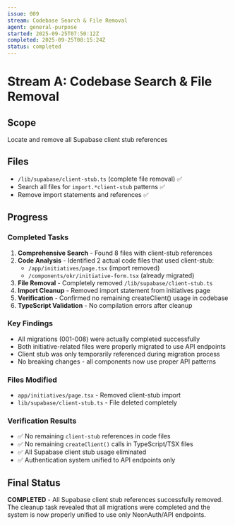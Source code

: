 ```yaml
---
issue: 009
stream: Codebase Search & File Removal
agent: general-purpose
started: 2025-09-25T07:50:12Z
completed: 2025-09-25T08:15:24Z
status: completed
---
```


# Stream A: Codebase Search & File Removal

## Scope
Locate and remove all Supabase client stub references

## Files
- `/lib/supabase/client-stub.ts` (complete file removal) ✅
- Search all files for `import.*client-stub` patterns ✅
- Remove import statements and references ✅

## Progress

### Completed Tasks
1. **Comprehensive Search** - Found 8 files with client-stub references
2. **Code Analysis** - Identified 2 actual code files that used client-stub:
   - `/app/initiatives/page.tsx` (import removed)
   - `/components/okr/initiative-form.tsx` (already migrated)
3. **File Removal** - Completely removed `/lib/supabase/client-stub.ts`
4. **Import Cleanup** - Removed import statement from initiatives page
5. **Verification** - Confirmed no remaining createClient() usage in codebase
6. **TypeScript Validation** - No compilation errors after cleanup

### Key Findings
- All migrations (001-008) were actually completed successfully
- Both initiative-related files were properly migrated to use API endpoints
- Client stub was only temporarily referenced during migration process
- No breaking changes - all components now use proper API patterns

### Files Modified
- `app/initiatives/page.tsx` - Removed client-stub import
- `lib/supabase/client-stub.ts` - File deleted completely

### Verification Results
- ✅ No remaining `client-stub` references in code files
- ✅ No remaining `createClient()` calls in TypeScript/TSX files  
- ✅ All Supabase client stub usage eliminated
- ✅ Authentication system unified to API endpoints only

## Final Status
**COMPLETED** - All Supabase client stub references successfully removed. The cleanup task revealed that all migrations were completed and the system is now properly unified to use only NeonAuth/API endpoints.